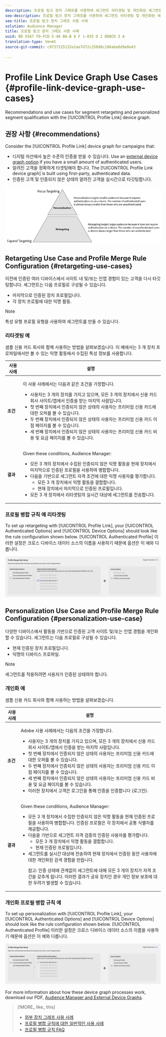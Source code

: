 ```yaml
---
description: 프로필 링크 장치 그래프를 사용하여 세그먼트 리타겟팅 및 개인화된 세그먼트 자격 조건에 대한 추천 및 사용 사례
seo-description: 프로필 링크 장치 그래프를 사용하여 세그먼트 리타겟팅 및 개인화된 세그먼트 자격 조건에 대한 추천 및 사용 사례
seo-title: 프로필 링크 장치 그래프 사용 사례
solution: Audience Manager
title: 프로필 링크 장치 그래프 사용 사례
uuid: BD 5567 FD-FCD 5-40 BA-B 6 F 1-035 D 2 DDBCD 3 A
translation-type: tm+mt
source-git-commit: c9737315132e2ae7d72c250d8c196abe8d9e0e43

---
```



# Profile Link Device Graph Use Cases {#profile-link-device-graph-use-cases}

Recommendations and use cases for segment retargeting and personalized segment qualification with the [!UICONTROL Profile Link] device graph.

## 권장 사항 {#recommendations}

Consider the [!UICONTROL Profile Link] device graph for campaigns that:

* 디지털 자산에서 높은 수준의 인증을 받을 수 있습니다. Use an [external device graph option](../../features/profile-merge-rules/merge-rule-definitions.md#device-options) if you have a small amount of authenticated users.
* 알려진 고객을 정확하게 타겟팅해야 합니다. The [!UICONTROL Profile Link device graph] is built using first-party, authenticated data.
* 인증된 고객 및 인증되지 않은 상태의 알려진 고객을 실시간으로 타깃팅합니다.

![](assets/merge-rule-triangle2.png)

## Retargeting Use Case and Profile Merge Rule Configuration {#retargeting-use-cases}

이전에 인증된 여러 디바이스에서 사이트 내 및/또는 인앱 경험이 있는 고객을 다시 타깃팅합니다. 세그먼트는 다음 프로필로 구성될 수 있습니다.

* 마지막으로 인증된 장치 프로필입니다.
* 각 장치 프로필에 대한 익명 활동.

>[!NOTE]
>
>특성 유형 프로필 유형을 사용하여 세그먼트를 만들 수 있습니다.

### 리타겟팅 예

샘플 신용 카드 회사와 함께 사용하는 방법을 살펴보겠습니다. 이 예에서는 3 개 장치 프로파일에서만 볼 수 있는 익명 활동에서 수집된 특성 정보를 사용합니다.

<table id="table_8C5ABA47A0634EBA9B1AA1B5C2AABF07"> 
 <thead> 
  <tr> 
   <th colname="col1" class="entry"> 사용 사례 </th> 
   <th colname="col2" class="entry"> 설명 </th> 
  </tr> 
 </thead>
 <tbody> 
  <tr> 
   <td colname="col1"> <p> <b>조건</b> </p> </td> 
   <td colname="col2"> <p>이 사용 사례에서는 다음과 같은 조건을 가정합니다. </p> <p> 
     <ul id="ul_72373D0F304044AE84E4CC055E3E8154"> 
      <li id="li_375DA786ED4D4F18A74C8FE42ABF8448">사용자는 3 개의 장치를 가지고 있으며, 모든 3 개의 장치에서 신용 카드 회사 사이트/앱에서 인증을 받는 마지막 사람입니다. </li> 
      <li id="li_77FDBFAED21B4DE19AB2B6C112E0C64B">첫 번째 장치에서 인증되지 않은 상태의 사용자는 프리미엄 신용 카드에 대한 오퍼를 볼 수 있습니다. </li> 
      <li id="li_D3BE1B30BCCA49EA931AA9D97DD5F86D">두 번째 장치에서 인증되지 않은 상태의 사용자는 프리미엄 신용 카드 이점 페이지를 볼 수 있습니다. </li> 
      <li id="li_39D894624FC44806B6DB2C77F459B39E">세 번째 장치에서 인증되지 않은 상태의 사용자는 프리미엄 신용 카드 비용 및 요금 페이지를 볼 수 있습니다. </li> 
     </ul> </p> </td> 
  </tr> 
  <tr> 
   <td colname="col1"> <p> <b>결과</b> </p> </td> 
   <td colname="col2"> <p>Given these conditions, <span class="keyword"> Audience Manager</span>: </p> <p> 
     <ul id="ul_1B6174F5C3AF4C32831D4217C5113789"> 
      <li id="li_98FE54696B604C3C8D93CC1C1FBB48D9">모든 3 개의 장치에서 수집된 인증되지 않은 익명 활동을 현재 장치에서 마지막으로 인증된 프로필을 사용하여 병합합니다. </li> 
      <li id="li_A73C7DCE36BA42B6BAD26D8A075416C1">다음을 기반으로 세그먼트 자격 조건에 대한 익명 사용자를 평가합니다. 
       <ul id="ul_EF66EAFD12CA44F5ACCB66319606D937"> 
        <li id="li_541762056ECF4BC1ABF1F5116B5FED6C">모든 3 개 장치에서 익명 활동을 결합합니다. </li> 
        <li id="li_C386CB62E5234E10AFEDE900ADC0E261">현재 장치에서 마지막으로 인증된 프로필입니다. </li> 
       </ul> </li> 
      <li id="li_5C9BDC8FF886494589F005C9658A923C">모든 3 개 장치에서 리타겟팅의 실시간 대상에 세그먼트를 전송합니다. </li>
     </ul> </p> </td> 
  </tr> 
 </tbody> 
</table>

### 프로필 병합 규칙 예 리타겟팅

To set up retargeting with [!UICONTROL Profile Link], your [!UICONTROL Authenticated Options] and [!UICONTROL Device Options] should look like the rule configuration shown below. [!UICONTROL Authenticated Profile] 이러한 설정은 크로스 디바이스 데이터 소스의 이름을 사용하기 때문에 옵션은 이 예와 다릅니다.

![프로필 병합 규칙 설정](assets/merge-rules-internal3.png)

## Personalization Use Case and Profile Merge Rule Configuration {#personalization-use-case}

다양한 디바이스에서 활동을 기반으로 인증된 고객 사이트 및/또는 인앱 경험을 개인화할 수 있습니다. 세그먼트는 다음 프로필로 구성될 수 있습니다.

* 현재 인증된 장치 프로필입니다.
* 익명의 디바이스 프로파일.

>[!NOTE]
>
>세그먼트를 적용하려면 사용자가 인증된 상태여야 합니다.

### 개인화 예

샘플 신용 카드 회사와 함께 사용하는 방법을 살펴보겠습니다.

<table id="table_D2F4D5D27EB54224BB2CC1D843DDEDA3"> 
 <thead> 
  <tr> 
   <th colname="col1" class="entry"> 사용 사례 </th> 
   <th colname="col2" class="entry"> 설명 </th> 
  </tr> 
 </thead>
 <tbody> 
  <tr> 
   <td colname="col1"> <p> <b>조건</b> </p> </td> 
   <td colname="col2"> <p>Adobe 사용 사례에서는 다음의 조건을 가정합니다. </p> <p> 
     <ul id="ul_C4D2108E7B1C4D3C89411A9CCCDA6DAC"> 
      <li id="li_2F10EB17466B4B91A94DF707C3CB6BE5">사용자는 3 개의 장치를 가지고 있으며, 모든 3 개의 장치에서 신용 카드 회사 사이트/앱에서 인증을 받는 마지막 사람입니다. </li> 
      <li id="li_1559C4DA51254BCF95291133F32A4057">첫 번째 장치에서 인증되지 않은 상태의 사용자는 프리미엄 신용 카드에 대한 오퍼를 볼 수 있습니다. </li> 
      <li id="li_734465E5619C474291C42921160CEC6B">두 번째 장치에서 인증되지 않은 상태의 사용자는 프리미엄 신용 카드 이점 페이지를 볼 수 있습니다. </li> 
      <li id="li_B96ABC0205384B59A1901708505B8BF8">세 번째 장치에서 인증되지 않은 상태의 사용자는 프리미엄 신용 카드 비용 및 요금 페이지를 볼 수 있습니다. </li> 
      <li id="li_1A7BDBD546BD4B8EACF4292D885127F2">이러한 장치에서 고객은 로그인을 통해 인증을 인증합니다 (로그인). </li> 
     </ul> </p> </td> 
  </tr> 
  <tr> 
   <td colname="col1"> <p> <b>결과</b> </p> </td> 
   <td colname="col2"> <p>Given these conditions, <span class="keyword"> Audience Manager</span>: </p> <p> 
     <ul id="ul_37DBF5FEABC5463D85C74AD9150EA177"> 
      <li id="li_B60FFA5CF3F64FB69997AA05595900D7">모든 3 개 장치에서 수집한 인증되지 않은 익명 활동을 현재 인증된 프로필을 사용하여 병합합니다. 인증된 프로필은 각 장치에서 공통 식별자를 제공합니다. </li> 
      <li id="li_AB9FD87DD804474BA33805C364B7B92D">다음을 기반으로 세그먼트 자격 검증의 인증된 사용자를 평가합니다. 
       <ul id="ul_EAF99E72159D4E329052B71344D9C69B"> 
        <li id="li_0B5E52BA6D8B493980291EA7B0AE235A">모든 3 개 장치에서 익명 활동을 결합합니다. </li> 
        <li id="li_07588DEFBEF64F97850CB12CD62D0213">현재 인증된 프로필입니다. </li> 
       </ul> </li> 
      <li id="li_E7CFCEAD7610496189F4486000D7860A">세그먼트를 실시간 대상에 전송하여 현재 장치에서 인증된 동안 사용자에 대한 개인화된 검색 경험을 만듭니다. <p>참고: 인증 상태에 관계없이 세그먼트에 대해 모든 3 개의 장치가 자격 조건을 갖추게 됩니다. 이러한 결과가 공유 장치인 경우 개인 정보 보호에 대한 우려가 발생할 수 있습니다. </p> </li>
     </ul> </p> </td>
  </tr>
 </tbody> 
</table>

### 개인화 프로필 병합 규칙 예

To set up personalization with [!UICONTROL Profile Link], your [!UICONTROL Authenticated Options] and [!UICONTROL Device Options] should look like the rule configuration shown below. [!UICONTROL Authenticated Profile] 이러한 설정은 크로스 디바이스 데이터 소스의 이름을 사용하기 때문에 옵션은 이 예와 다릅니다.

![](assets/merge-rules-internal4.png)

For more information about how these device graph processes work, download our PDF, [Audience Manager and External Device Graphs](https://marketing.adobe.com/resources/help/en_US/aam/downloads/AAM_Device_Graphs.pdf).

>[!MORE_ like_ this]
>
>* [외부 장치 그래프 사용 사례](../../features/profile-merge-rules/external-graph-use-cases.md)
>* [프로필 병합 규칙에 대한 일반적인 사용 사례](../../features/profile-merge-rules/merge-rule-targeting-options.md)
>* [프로필 병합 규칙 FAQ](../../faq/faq-profile-merge.md)

